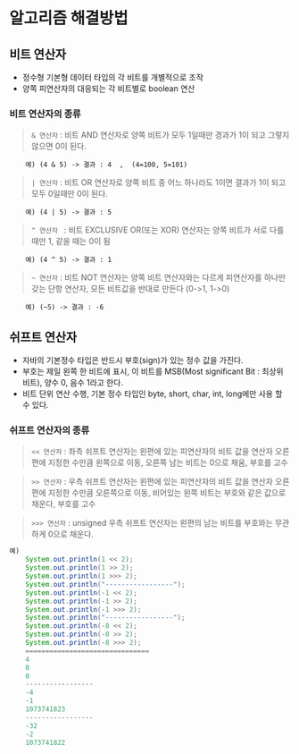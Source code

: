 # 알고리즘 해결방법

## 비트 연산자
- 정수형 기본형 데이터 타입의 각 비트를 개별적으로 조작
- 양쪽 피연산자의 대응되는 각 비트별로 boolean 연산

### 비트 연산자의 종류
> `& 연산자` : 비트 AND 연산자로 양쪽 비트가 모두 1일때만 경과가 1이 되고 그렇지않으면 0이 된다.
```
	예) (4 & 5) -> 결과 : 4  ,  (4=100, 5=101)
```

> `| 연산자` : 비트 OR 연산자로 양쪽 비트 중 어느 하나라도 1이면 결과가 1이 되고 모두 0일때만 0이 된다.
```
	예) (4 | 5) -> 결과 : 5 
```

> `^ 연산자 ` : 비트 EXCLUSIVE OR(또는 XOR) 연산자는 양쪽 비트가 서로 다를 때만 1, 같을 때는 0이 됨
```
	예) (4 ^ 5) -> 결과 : 1 
```

> `~ 연산자` : 비트 NOT 연산자는 양쪽 비트 연산자와는 다르게 피연산자를 하나만 갖는 단항 연산자, 모든 비트값을 반대로 만든다 (0->1, 1->0)
```
	예) (~5) -> 결과 : -6
```

## 쉬프트 연산자
- 자바의 기본정수 타입은 반드시 부호(sign)가 있는 정수 값을 가진다. 
- 부호는 제일 왼쪽 한 비트에 표시, 이 비트를 MSB(Most significant Bit : 최상위 비트), 양수 0, 음수 1라고 한다.
- 비트 단위 연산 수행, 기본 정수 타입인 byte, short, char, int, long에만 사용 할 수 있다.

### 쉬프트 연산자의 종류
> `<< 연산자` : 좌측 쉬프트 연산자는 왼편에 있는 피연산자의 비트 값을 연산자 오른편에 지정한 수만큼 왼쪽으로 이동, 오른쪽 남는 비트는 0으로 채움, 부호를 고수

> `>> 연산자` : 우측 쉬프트 연산자는 왼편에 있는 피연산자의 비트 값을 연산자 오른편에 지정한 수만큼 오른쪽으로 이동, 비어있는 왼쪽 비트는 부호와 같은 값으로 채운다, 부호를 고수

> `>>> 연산자` : unsigned 우측 쉬프트 연산자는 왼편의 남는 비트를 부호와는 무관하게 0으로 채운다.

```java
예)
	System.out.println(1 << 2);
	System.out.println(1 >> 2);
	System.out.println(1 >>> 2);
	System.out.println("-----------------");
	System.out.println(-1 << 2);
	System.out.println(-1 >> 2);
	System.out.println(-1 >>> 2);
	System.out.println("-----------------");
	System.out.println(-8 << 2);
	System.out.println(-8 >> 2);
	System.out.println(-8 >>> 2);
	===============================
	4
	0
	0
	-----------------
	-4
	-1
	1073741823
	-----------------
	-32
	-2
	1073741822
```